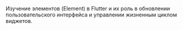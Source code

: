 Изучение элементов (Element) в Flutter и их роль в обновлении пользовательского интерфейса и управлении жизненным циклом виджетов.
